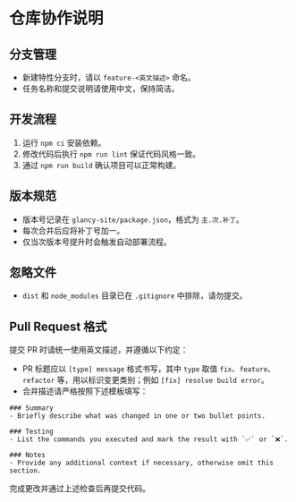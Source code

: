 # 仓库协作说明

## 分支管理
- 新建特性分支时，请以 `feature-<英文描述>` 命名。
- 任务名称和提交说明请使用中文，保持简洁。

## 开发流程
1. 运行 `npm ci` 安装依赖。
2. 修改代码后执行 `npm run lint` 保证代码风格一致。
3. 通过 `npm run build` 确认项目可以正常构建。

## 版本规范
- 版本号记录在 `glancy-site/package.json`，格式为 `主.次.补丁`。
- 每次合并后应将补丁号加一。
- 仅当次版本号提升时会触发自动部署流程。

## 忽略文件
- `dist` 和 `node_modules` 目录已在 `.gitignore` 中排除，请勿提交。

## Pull Request 格式
提交 PR 时请统一使用英文描述，并遵循以下约定：

- PR 标题应以 `[type] message` 格式书写，其中 `type` 取值 `fix`、`feature`、`refactor` 等，用以标识变更类别；例如 `[fix] resolve build error`。
- 合并描述请严格按照下述模板填写：

```
### Summary
- Briefly describe what was changed in one or two bullet points.

### Testing
- List the commands you executed and mark the result with `✅` or `❌`.

### Notes
- Provide any additional context if necessary, otherwise omit this section.
```

完成更改并通过上述检查后再提交代码。
